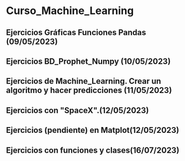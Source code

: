 # Curso_Machine_Learning
## Ejercicios Gráficas Funciones Pandas (09/05/2023)
## Ejercicios BD_Prophet_Numpy (10/05/2023)
## Ejercicios de Machine_Learning. Crear un algoritmo y hacer predicciones (11/05/2023)
## Ejercicios con "SpaceX".(12/05/2023)
## Ejercicios (pendiente) en Matplot(12/05/2023)
## Ejercicios con funciones y clases(16/07/2023)
